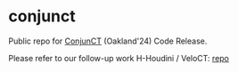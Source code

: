 # conjunct

Public repo for [ConjunCT](https://sushant94.me/publications/sp2024summer-final309.pdf) (Oakland'24) Code Release.

Please refer to our follow-up work H-Houdini / VeloCT: [repo](https://github.com/FPSG-UIUC/veloct)
